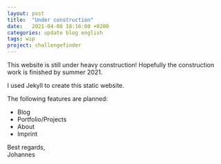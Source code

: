 ```yaml
---
layout: post
title:  "Under construction"
date:   2021-04-08 18:16:00 +0200
categories: update blog english
tags: wip
project: challengefinder
---
```

This website is still under heavy construction! Hopefully the construction work is finished by summer 2021.

I used Jekyll to create this static website.

The following features are planned:
- Blog
- Portfolio/Projects
- About
- Imprint

Best regards,  
Johannes